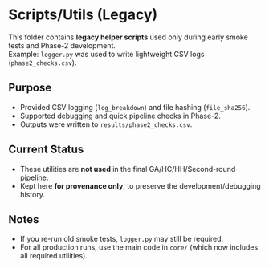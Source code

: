 # Scripts/Utils (Legacy)

This folder contains **legacy helper scripts** used only during early smoke tests and Phase-2 development.  
Example: `logger.py` was used to write lightweight CSV logs (`phase2_checks.csv`).

## Purpose
- Provided CSV logging (`log_breakdown`) and file hashing (`file_sha256`).
- Supported debugging and quick pipeline checks in Phase-2.
- Outputs were written to `results/phase2_checks.csv`.

## Current Status
- These utilities are **not used** in the final GA/HC/HH/Second-round pipeline.  
- Kept here **for provenance only**, to preserve the development/debugging history.

## Notes
- If you re-run old smoke tests, `logger.py` may still be required.  
- For all production runs, use the main code in `core/` (which now includes all required utilities).
